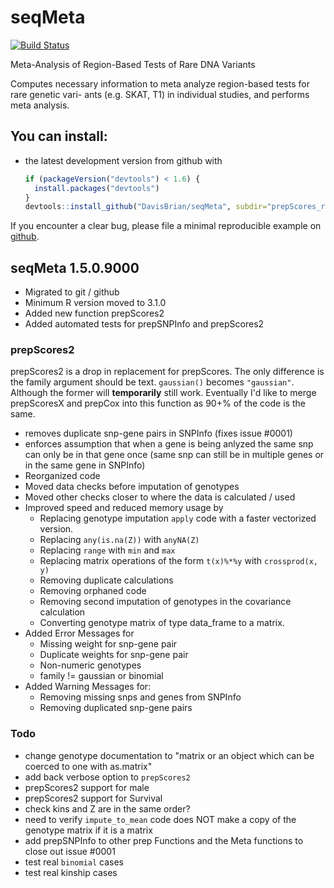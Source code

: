 <!-- README.md is generated from README.Rmd. Please edit that file -->
seqMeta
=======

[![Build Status](https://travis-ci.org/DavisBrian/seqMeta.svg?branch=prepScores_refactored)](https://travis-ci.org/DavisBrian)

Meta-Analysis of Region-Based Tests of Rare DNA Variants

Computes necessary information to meta analyze region-based tests for rare genetic vari- ants (e.g. SKAT, T1) in individual studies, and performs meta analysis.

You can install:
----------------

-   the latest development version from github with

    ``` r
    if (packageVersion("devtools") < 1.6) {
      install.packages("devtools")
    }
    devtools::install_github("DavisBrian/seqMeta", subdir="prepScores_refactored")
    ```

If you encounter a clear bug, please file a minimal reproducible example on [github](https://github.com/DavisBrian/seqMeta/issues).

seqMeta 1.5.0.9000
------------------

-   Migrated to git / github
-   Minimum R version moved to 3.1.0
-   Added new function prepScores2
-   Added automated tests for prepSNPInfo and prepScores2

### prepScores2

prepScores2 is a drop in replacement for prepScores. The only difference is the family argument should be text. `gaussian()` becomes `"gaussian"`. Although the former will **temporarily** still work. Eventually I'd like to merge prepScoresX and prepCox into this function as 90+% of the code is the same.

-   removes duplicate snp-gene pairs in SNPInfo (fixes issue \#0001)
-   enforces assumption that when a gene is being anlyzed the same snp can only be in that gene once (same snp can still be in multiple genes or in the same gene in SNPInfo)
-   Reorganized code
-   Moved data checks before imputation of genotypes
-   Moved other checks closer to where the data is calculated / used
-   Improved speed and reduced memory usage by
    -   Replacing genotype imputation `apply` code with a faster vectorized version.
    -   Replacing `any(is.na(Z))` with `anyNA(Z)`
    -   Replacing `range` with `min` and `max`
    -   Replacing matrix operations of the form `t(x)%*%y` with `crossprod(x, y)`
    -   Removing duplicate calculations
    -   Removing orphaned code
    -   Removing second imputation of genotypes in the covariance calculation
    -   Converting genotype matrix of type data\_frame to a matrix.
-   Added Error Messages for
    -   Missing weight for snp-gene pair
    -   Duplicate weights for snp-gene pair
    -   Non-numeric genotypes
    -   family != gaussian or binomial
-   Added Warning Messages for:
    -   Removing missing snps and genes from SNPInfo
    -   Removing duplicated snp-gene pairs

### Todo

-   change genotype documentation to "matrix or an object which can be coerced to one with as.matrix"
-   add back verbose option to `prepScores2`
-   prepScores2 support for male
-   prepScores2 support for Survival
-   check kins and Z are in the same order?
-   need to verify `impute_to_mean` code does NOT make a copy of the genotype matrix if it is a matrix
-   add prepSNPInfo to other prep Functions and the Meta functions to close out issue \#0001
-   test real `binomial` cases
-   test real kinship cases
